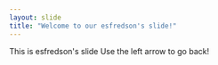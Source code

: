 ```yaml
---
layout: slide
title: "Welcome to our esfredson's slide!"
---
```

This is esfredson's slide
Use the left arrow to go back!
